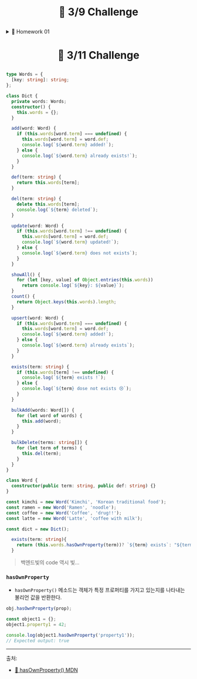 # <p align="center">📆 3/9 Challenge</p>

<details>
<summary> 📃 Homework 01</summary>

```typescript
type Last = {
  <T>(arr: T[]): T | undefined;
};

type Prepend = {
  <T>(arr: T[], item: T): T[];
};

const last: Last = arr => {
  return arr[arr.length - 1];
};

const prepend: Prepend = (arr: any, item: any) => {
  return [item, ...arr];
};

let arr = [1, 2, 3];
```

</details>

# <p align="center">📆 3/11 Challenge</p>

```typescript
type Words = {
  [key: string]: string;
};

class Dict {
  private words: Words;
  constructor() {
    this.words = {};
  }

  add(word: Word) {
    if (this.words[word.term] === undefined) {
      this.words[word.term] = word.def;
      console.log(`${word.term} added!`);
    } else {
      console.log(`${word.term} already exists!`);
    }
  }

  def(term: string) {
    return this.words[term];
  }

  del(term: string) {
    delete this.words[term];
    console.log(`${term} deleted`);
  }

  update(word: Word) {
    if (this.words[word.term] !== undefined) {
      this.words[word.term] = word.def;
      console.log(`${word.term} updated!`);
    } else {
      console.log(`${word.term} does not exists`);
    }
  }

  showAll() {
    for (let [key, value] of Object.entries(this.words))
      return console.log(`${key}: ${value}`);
  }
  count() {
    return Object.keys(this.words).length;
  }

  upsert(word: Word) {
    if (this.words[word.term] === undefined) {
      this.words[word.term] = word.def;
      console.log(`${word.term} added!`);
    } else {
      console.log(`${word.term} already exists`);
    }
  }

  exists(term: string) {
    if (this.words[term] !== undefined) {
      console.log(`${term} exists !`);
    } else {
      console.log(`${term} dose not exists 😢`);
    }
  }

  bulkAdd(words: Word[]) {
    for (let word of words) {
      this.add(word);
    }
  }

  bulkDelete(terms: string[]) {
    for (let term of terms) {
      this.del(term);
    }
  }
}

class Word {
  constructor(public term: string, public def: string) {}
}

const kimchi = new Word('Kimchi', 'Korean traditional food');
const ramen = new Word('Ramen', 'noodle');
const coffee = new Word('Coffee', 'drug!!');
const latte = new Word('Latte', 'coffee with milk');

const dict = new Dict();
```

```typescript
  exists(term: string){
    return (this.words.hasOwnProperty(term))? `${term} exists`: "${term} doesn't exist"
  }
```

> 백엔드빛의 code
> 역시 빛...

### `hasOwnProperty`

- `hasOwnProperty()` 메소드는 객체가 특정 프로퍼티를 가지고 있는지를 나타내는 불리언 값을 반환한다.

```javascript
obj.hasOwnProperty(prop);
```

```javascript
const object1 = {};
object1.property1 = 42;

console.log(object1.hasOwnProperty('property1'));
// Expected output: true
```

---

출처:

- [📎 hasOwnProperty() MDN](https://developer.mozilla.org/ko/docs/Web/JavaScript/Reference/Global_Objects/Object/hasOwnProperty)
